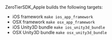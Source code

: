 ZeroTierSDK_Apple builds the following targets:

 - iOS framework `make ios_app_framework`
 - OSX framework `make osx_app_framework`
 - iOS Unity3D bundle `make ios_unity3d_bundle`
 - OSX Unity3D bundle `make osx_unity3d_bundle`

